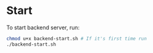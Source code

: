 # Start
To start backend server, run:
```sh
chmod u+x backend-start.sh # If it's first time run
./backend-start.sh
```